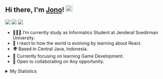 

## Hi there, I'm [Jono](https://github.com/KangJ0n0)! <img src="https://cdn.sazumi.moe/file/zsdrto.gif" width="22">



[![](https://img.shields.io/badge/Gmail-D14836?style=for-the-badge&logo=gmail&logoColor=white)](mailto:afiftharavi@gmail.com)
[![](https://img.shields.io/badge/LinkedIn-0077B5?style=for-the-badge&logo=linkedin&logoColor=white)](https://www.linkedin.com/in/afiftha-ravi-b8bb81248/)
[![](https://img.shields.io/badge/Discord-00215E?style=for-the-badge&logo=discord&logoColor=white)](https://www.discordapp.com/users/1016196406882599023)


- 👨🏻‍💻 I’m currently study as Informatics Student at Jenderal Soedirman University.
- 📝 I react to how the world is evolving by learning about React.
- 🌍 Based in Central Java, Indonesia.
- 📠 Currently focusing on learning Game Development. 
- 🤝 Open to collaborating on Any opportunity.
<details> 
  <summary>My Statistics</summary>


<p align = "center">
  <img  src = "https://github-readme-stats.vercel.app/api?username=KangJ0n0&show_icons=true&theme=ayu-mirage&line_height=27">
<img src="https://github-readme-stats.vercel.app/api/top-langs/?username=KangJ0n0&hide=Jupyter%20Notebook&theme=ayu-mirage">
</p>

<p align = "center">
 <img  src="https://github-readme-streak-stats.herokuapp.com/?user=KangJ0n0&show_icons=true&locale=en&layout=compact&theme=ayu-mirage&line_height=0" />
</p> 






</details>








